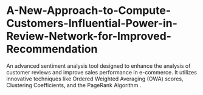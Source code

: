# A-New-Approach-to-Compute-Customers-Influential-Power-in-Review-Network-for-Improved-Recommendation
An advanced sentiment analysis tool designed to enhance the analysis of customer reviews and improve sales performance in e-commerce. It utilizes innovative techniques like Ordered Weighted Averaging (OWA) scores, Clustering Coefficients, and the PageRank Algorithm .
